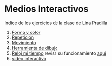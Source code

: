 # Medios Interactivos
Indice de los ejercicios de la clase de Lina Pradilla
1. [Forma y color](https://linapradilla.github.io/mediosInteractivos/01/)
2. [Repetición](https://linapradilla.github.io/mediosInteractivos/02/)
3. [Movimiento](https://linapradilla.github.io/mediosInteractivos/03/)
4. [Herramienta de dibujo](https://linapradilla.github.io/mediosInteractivos/04/)
5. [Reloj mi tiempo](https://linapradilla.github.io/mediosInteractivos/05/) revisa su funcionamiento [aquí](https://youtu.be/eiGE7GHg-EM)
4. [video interactivo](https://linapradilla.github.io/mediosInteractivos/06/)
